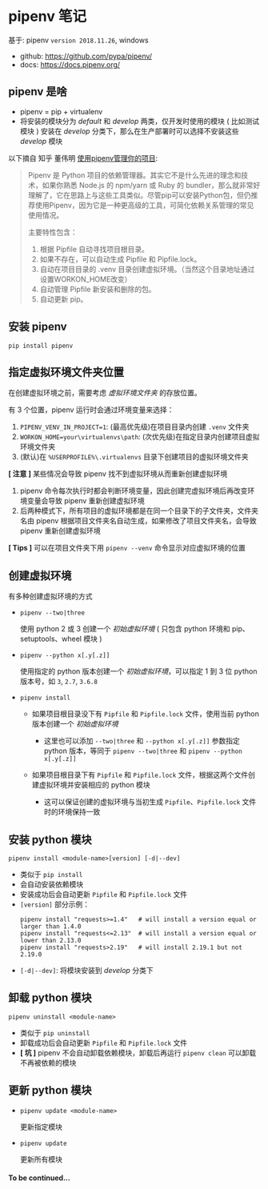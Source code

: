 # pipenv 笔记

基于: pipenv `version 2018.11.26`, windows

* github: <https://github.com/pypa/pipenv/>
* docs: <https://docs.pipenv.org/>

## pipenv 是啥

* pipenv = pip + virtualenv
* 将安装的模块分为 *default* 和 *develop* 两类，仅开发时使用的模块 ( 比如测试模块 ) 安装在 *develop* 分类下，那么在生产部署时可以选择不安装这些 *develop* 模块

以下摘自 知乎 董伟明 [使用pipenv管理你的项目](<https://zhuanlan.zhihu.com/p/32913361>):

> Pipenv 是 Python 项目的依赖管理器。其实它不是什么先进的理念和技术，如果你熟悉 Node.js 的 npm/yarn 或 Ruby 的 bundler，那么就非常好理解了，它在思路上与这些工具类似。尽管pip可以安装Python包，但仍推荐使用Pipenv，因为它是一种更高级的工具，可简化依赖关系管理的常见使用情况。
>
> 主要特性包含：
>
> 1. 根据 Pipfile 自动寻找项目根目录。
> 2. 如果不存在，可以自动生成 Pipfile 和 Pipfile.lock。
> 3. 自动在项目目录的 .venv 目录创建虚拟环境。（当然这个目录地址通过设置WORKON_HOME改变）
> 4. 自动管理 Pipfile 新安装和删除的包。
> 5. 自动更新 pip。

## 安装 pipenv

`pip install pipenv`

## 指定虚拟环境文件夹位置

在创建虚拟环境之前，需要考虑 *虚拟环境文件夹* 的存放位置。

有 3 个位置，pipenv 运行时会通过环境变量来选择：

1. `PIPENV_VENV_IN_PROJECT=1`: (最高优先级)在项目目录内创建 `.venv` 文件夹
2. `WORKON_HOME=your\virtualenvs\path`: (次优先级)在指定目录内创建项目虚拟环境文件夹
3. (默认)在 `%USERPROFILE%\.virtualenvs` 目录下创建项目的虚拟环境文件夹

**[ 注意 ]** 某些情况会导致 pipenv 找不到虚拟环境从而重新创建虚拟环境
1. pipenv 命令每次执行时都会判断环境变量，因此创建完虚拟环境后再改变环境变量会导致 pipenv 重新创建虚拟环境
2. 后两种模式下，所有项目的虚拟环境都是在同一个目录下的子文件夹，文件夹名由 pipenv 根据项目文件夹名自动生成，如果修改了项目文件夹名，会导致 pipenv 重新创建虚拟环境

**[ Tips ]** 可以在项目文件夹下用 `pipenv --venv` 命令显示对应虚拟环境的位置

## 创建虚拟环境

有多种创建虚拟环境的方式

* `pipenv --two|three`

  使用 python 2 或 3 创建一个 *初始虚拟环境* ( 只包含 python 环境和 pip、setuptools、wheel 模块 )

* `pipenv --python x[.y[.z]]`

  使用指定的 python 版本创建一个 *初始虚拟环境*，可以指定 1 到 3 位 python 版本号，如 `3`, `2.7`, `3.6.8`

* `pipenv install`

  + 如果项目根目录没下有 `Pipfile` 和 `Pipfile.lock` 文件，使用当前 python 版本创建一个 *初始虚拟环境*
    - 这里也可以添加 `--two|three` 和 `--python x[.y[.z]]` 参数指定 python 版本，等同于 `pipenv --two|three` 和 `pipenv --python x[.y[.z]]`

  + 如果项目根目录下有 `Pipfile` 和 `Pipfile.lock` 文件，根据这两个文件创建虚拟环境并安装相应的 python 模块
    - 这可以保证创建的虚拟环境与当初生成 `Pipfile`、`Pipfile.lock` 文件时的环境保持一致

## 安装 python 模块

`pipenv install <module-name>[version] [-d|--dev]`

* 类似于 `pip install`
* 会自动安装依赖模块
* 安装成功后会自动更新 `Pipfile` 和 `Pipfile.lock` 文件
* `[version]` 部分示例：
    ```
    pipenv install "requests>=1.4"   # will install a version equal or larger than 1.4.0
    pipenv install "requests<=2.13"  # will install a version equal or lower than 2.13.0
    pipenv install "requests>2.19"   # will install 2.19.1 but not 2.19.0
    ```
* `[-d|--dev]`: 将模块安装到 *develop* 分类下

## 卸载 python 模块

`pipenv uninstall <module-name>`

* 类似于 `pip uninstall`
* 卸载成功后会自动更新 `Pipfile` 和 `Pipfile.lock` 文件
* **[ 坑 ]** pipenv 不会自动卸载依赖模块，卸载后再运行 `pipenv clean` 可以卸载不再被依赖的模块

## 更新 python 模块

* `pipenv update <module-name>`

  更新指定模块

* `pipenv update`

  更新所有模块


#### To be continued...